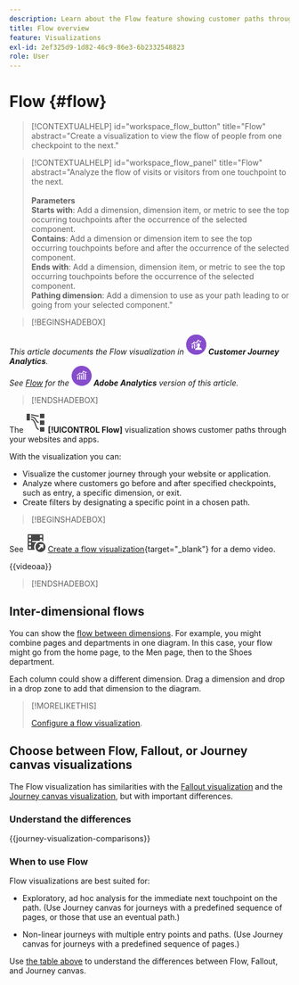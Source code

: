 ```yaml
---
description: Learn about the Flow feature showing customer paths through your websites and apps.
title: Flow overview
feature: Visualizations
exl-id: 2ef325d9-1d82-46c9-86e3-6b2332548823
role: User
---
```

# Flow {#flow}

<!-- markdownlint-disable MD034 -->

>[!CONTEXTUALHELP]
>id="workspace_flow_button"
>title="Flow"
>abstract="Create a visualization to view the flow of people from one checkpoint to the next."

>[!CONTEXTUALHELP]
>id="workspace_flow_panel"
>title="Flow"
>abstract="Analyze the flow of visits or visitors from one touchpoint to the next.<br/><br/>**Parameters**<br/>**Starts with**: Add a dimension, dimension item, or metric to see the top occurring touchpoints after the occurrence of the selected component.<br/>**Contains**: Add a dimension or dimension item to see the top occurring touchpoints before and after the occurrence of the selected component.<br/>**Ends with**: Add a dimension, dimension item, or metric to see the top occurring touchpoints before the occurrence of the selected component.<br/>**Pathing dimension**: Add a dimension to use as your path leading to or going from your selected component."

<!-- markdownlint-enable MD034 -->


>[!BEGINSHADEBOX]

_This article documents the Flow visualization in_ ![CustomerJourneyAnalytics](/help/assets/icons/CustomerJourneyAnalytics.svg) _**Customer Journey Analytics**._<br/>_See [Flow](https://experienceleague.adobe.com/en/docs/analytics/analyze/analysis-workspace/visualizations/flow/flow) for the_ ![AdobeAnalytics](/help/assets/icons/AdobeAnalytics.svg) _**Adobe Analytics** version of this article._

>[!ENDSHADEBOX]


The ![GraphPathing](/help/assets/icons/GraphPathing.svg) **[!UICONTROL Flow]** visualization shows customer paths through your websites and apps.

With the visualization you can: 

* Visualize the customer journey through your website or application.
* Analyze where customers go before and after specified checkpoints, such as entry, a specific dimension, or exit.
* Create filters by designating a specific point in a chosen path.


>[!BEGINSHADEBOX]

See ![VideoCheckedOut](/help/assets/icons/VideoCheckedOut.svg) [Create a flow visualization](https://video.tv.adobe.com/v/346063/?quality=12){target=&#34;_blank&#34;} for a demo video.

{{videoaa}}

>[!ENDSHADEBOX]


## Inter-dimensional flows

You can show the [flow between dimensions](/help/analysis-workspace/visualizations/c-flow/multi-dimensional-flow.md). For example, you might combine pages and departments in one diagram. In this case, your flow might go from the home page, to the Men page, then to the Shoes department.

Each column could show a different dimension. Drag a dimension and drop in a drop zone to add that dimension to the diagram.

>[!MORELIKETHIS]
>
>[Configure a flow visualization](/help/analysis-workspace/visualizations/c-flow/create-flow.md).
>

## Choose between Flow, Fallout, or Journey canvas visualizations

The Flow visualization has similarities with the [Fallout visualization](/help/analysis-workspace/visualizations/fallout/fallout-flow.md) and the [Journey canvas visualization](/help/analysis-workspace/visualizations/journey-canvas/journey-canvas.md), but with important differences. 

### Understand the differences

<!-- Information in this snippet is shared between Journey canvas, Fallout, and Flow visualization docs -->

{{journey-visualization-comparisons}}

### When to use Flow

Flow visualizations are best suited for:

* Exploratory, ad hoc analysis for the immediate next touchpoint on the path. (Use Journey canvas for journeys with a predefined sequence of pages, or those that use an eventual path.)

* Non-linear journeys with multiple entry points and paths. (Use Journey canvas for journeys with a predefined sequence of pages.)

Use [the table above](#understand-the-differences) to understand the differences between Flow, Fallout, and Journey canvas.
